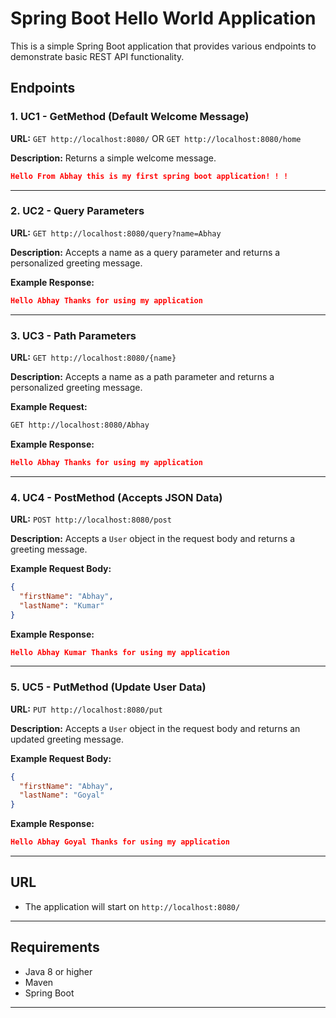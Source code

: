 # Spring Boot Hello World Application

This is a simple Spring Boot application that provides various endpoints to demonstrate basic REST API functionality.

## Endpoints

### 1. UC1 - GetMethod (Default Welcome Message)
**URL:** `GET http://localhost:8080/` OR `GET http://localhost:8080/home`

**Description:** Returns a simple welcome message.

```json
Hello From Abhay this is my first spring boot application! ! !
```

---

### 2. UC2 - Query Parameters
**URL:** `GET http://localhost:8080/query?name=Abhay`

**Description:** Accepts a name as a query parameter and returns a personalized greeting message.

**Example Response:**
```json
Hello Abhay Thanks for using my application
```

---

### 3. UC3 - Path Parameters
**URL:** `GET http://localhost:8080/{name}`

**Description:** Accepts a name as a path parameter and returns a personalized greeting message.

**Example Request:**
```sh
GET http://localhost:8080/Abhay
```

**Example Response:**
```json
Hello Abhay Thanks for using my application
```

---

### 4. UC4 - PostMethod (Accepts JSON Data)
**URL:** `POST http://localhost:8080/post`

**Description:** Accepts a `User` object in the request body and returns a greeting message.

**Example Request Body:**
```json
{
  "firstName": "Abhay",
  "lastName": "Kumar"
}
```

**Example Response:**
```json
Hello Abhay Kumar Thanks for using my application
```

---

### 5. UC5 - PutMethod (Update User Data)
**URL:** `PUT http://localhost:8080/put`

**Description:** Accepts a `User` object in the request body and returns an updated greeting message.

**Example Request Body:**
```json
{
  "firstName": "Abhay",
  "lastName": "Goyal"
}
```

**Example Response:**
```json
Hello Abhay Goyal Thanks for using my application
```

---

## URL

- The application will start on `http://localhost:8080/`

---

## Requirements
- Java 8 or higher
- Maven
- Spring Boot

---

